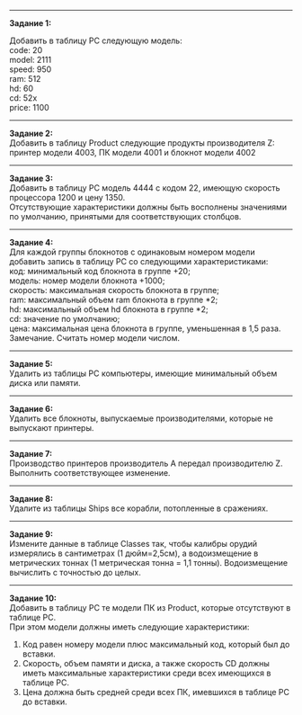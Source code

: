 -----
**Задание 1:**

Добавить в таблицу PC следующую модель:  
code: 20  
model: 2111  
speed: 950  
ram: 512  
hd: 60  
cd: 52x  
price: 1100  

-----
**Задание 2:**  
Добавить в таблицу Product следующие продукты производителя Z:
принтер модели 4003, ПК модели 4001 и блокнот модели 4002

-----

**Задание 3:**  
Добавить в таблицу PC модель 4444 с кодом 22, имеющую скорость процессора 1200 и цену 1350.  
Отсутствующие характеристики должны быть восполнены значениями по умолчанию, принятыми для соответствующих столбцов. 

-----
**Задание 4:**  
Для каждой группы блокнотов с одинаковым номером модели добавить запись в таблицу PC со следующими характеристиками:  
код: минимальный код блокнота в группе +20;  
модель: номер модели блокнота +1000;  
скорость: максимальная скорость блокнота в группе;  
ram: максимальный объем ram блокнота в группе *2;  
hd: максимальный объем hd блокнота в группе *2;  
cd: значение по умолчанию;  
цена: максимальная цена блокнота в группе, уменьшенная в 1,5 раза.  
Замечание. Считать номер модели числом.  

-----
**Задание 5:**  
Удалить из таблицы PC компьютеры, имеющие минимальный объем диска или памяти.

-----
**Задание 6:**  
Удалить все блокноты, выпускаемые производителями, которые не выпускают принтеры.

-----
**Задание 7:**  
Производство принтеров производитель A передал производителю Z. Выполнить соответствующее изменение.

-----
**Задание 8:**  
Удалите из таблицы Ships все корабли, потопленные в сражениях.

-----
**Задание 9:**  
Измените данные в таблице Classes так, чтобы калибры орудий измерялись в
сантиметрах (1 дюйм=2,5см), а водоизмещение в метрических тоннах (1
метрическая тонна = 1,1 тонны). Водоизмещение вычислить с точностью до
целых.

-----
**Задание 10:**  
Добавить в таблицу PC те модели ПК из Product, которые отсутствуют в таблице PC.  
При этом модели должны иметь следующие характеристики:  
1. Код равен номеру модели плюс максимальный код, который был до вставки.  
2. Скорость, объем памяти и диска, а также скорость CD должны иметь максимальные характеристики среди всех имеющихся в таблице PC.  
3. Цена должна быть средней среди всех ПК, имевшихся в таблице PC до вставки.
